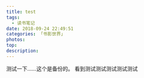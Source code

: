 ```yaml
---
title: test
tags:
  - 读书笔记
date: 2018-09-24 22:49:51
categories: 「书影世界」
photos:
top:
description:
---
```


测试一下……这个是备份的。
看到测试测试测试测试测试
